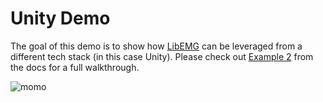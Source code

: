 # Unity Demo
The goal of this demo is to show how  [LibEMG]() can be leveraged from a different tech stack (in this case Unity). Please check out [Example 2]() from the docs for a full walkthrough.

![momo](Docs/Momo_Myo.gif)
